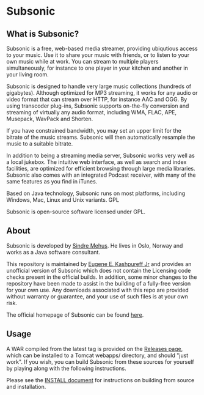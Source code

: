 Subsonic
========

What is Subsonic?
-----------------

Subsonic is a free, web-based media streamer, providing ubiqutious access to your music. Use it to share your music with friends, or to listen to your own music while at work. You can stream to multiple players simultaneously, for instance to one player in your kitchen and another in your living room.

Subsonic is designed to handle very large music collections (hundreds of gigabytes). Although optimized for MP3 streaming, it works for any audio or video format that can stream over HTTP, for instance AAC and OGG. By using transcoder plug-ins, Subsonic supports on-the-fly conversion and streaming of virtually any audio format, including WMA, FLAC, APE, Musepack, WavPack and Shorten.

If you have constrained bandwidth, you may set an upper limit for the bitrate of the music streams. Subsonic will then automatically resample the music to a suitable bitrate.

In addition to being a streaming media server, Subsonic works very well as a local jukebox. The intuitive web interface, as well as search and index facilities, are optimized for efficient browsing through large media libraries. Subsonic also comes with an integrated Podcast receiver, with many of the same features as you find in iTunes.

Based on Java technology, Subsonic runs on most platforms, including Windows, Mac, Linux and Unix variants.
GPL

Subsonic is open-source software licensed under GPL. 

About
-----

Subsonic is developed by [Sindre Mehus](mailto:sindre@activeobjects.no). He lives in Oslo, Norway and works as a Java software consultant.

This repository is maintained by [Eugene E. Kashpureff Jr](mailto:eugene@kashpureff.org) and provides an unofficial version of Subsonic which does not contain the Licensing code checks present in the official builds. In addition, some minor changes to the repository have been made to assist in the building of a fully-free version for your own use. Any downloads associated with this repo are provided without warranty or guarantee, and your use of such files is at your own risk.

The official homepage of Subsonic can be found [here](http://www.subsonic.org/).

Usage
-----

A WAR compiled from the latest tag is provided on the [Releases page](https://github.com/EugeneKay/subsonic/releases), which can be installed to a Tomcat webapps/ directory, and should "just work". If you wish, you can build Subsonic from these sources for yourself by playing along with the following instructions.

Please see the [INSTALL document](https://github.com/EugeneKay/subsonic/blob/release/INSTALL.md) for instructions on building from source and installation.
